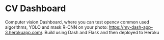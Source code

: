 # CV Dashboard

Computer vision Dashboard, where you can test opencv common used algorithms, YOLO and mask R-CNN on your photo: https://my-dash-app-3.herokuapp.com/. Build using Dash and Flask and then deployed to Heroku
